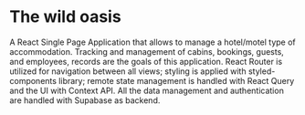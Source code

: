 # The wild oasis

A React Single Page Application that allows to manage a hotel/motel type of accommodation. Tracking and management
of cabins, bookings, guests, and employees, records are the goals of this application. React Router is utilized for navigation
between all views; styling is applied with styled-components library; remote state management is handled with React
Query and the UI with Context API. All the data management and authentication are handled with Supabase as backend.
